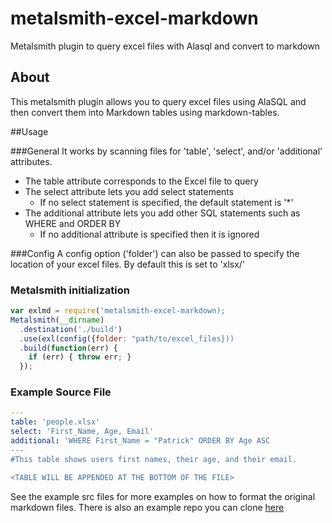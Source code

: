 # metalsmith-excel-markdown
Metalsmith plugin to query excel files with Alasql and convert to markdown

## About
This metalsmith plugin allows you to query excel files using AlaSQL and then convert them into Markdown tables using markdown-tables.

##Usage

###General
It works by scanning files for 'table', 'select', and/or 'additional' attributes. 

* The table attribute corresponds to the Excel file to query
* The select attribute lets you add select statements
  * If no select statement is specified, the default statement is '*'
* The additional attribute lets you add other SQL statements such as WHERE and ORDER BY
  * If no additional attribute is specified then it is ignored

###Config
A config option ('folder') can also be passed to specify the location of your excel files. By default this is set to 'xlsx/'

### Metalsmith initialization

```javascript
var exlmd = require('metalsmith-excel-markdown);
Metalsmith(__dirname)
  .destination('./build')
  .use(exl(config({folder: "path/to/excel_files}))
  .build(function(err) {
    if (err) { throw err; }
  });
```

### Example Source File
```yaml
---
table: 'people.xlsx'
select: 'First_Name, Age, Email'
additional: 'WHERE First_Name = "Patrick" ORDER BY Age ASC
---
#This table shows users first names, their age, and their email.

<TABLE WILL BE APPENDED AT THE BOTTOM OF THE FILE>
```

See the example src files for more examples on how to format the original markdown files. There is also an example repo you can clone [here](https://github.com/patm2013/metalsmith-excelTables)
